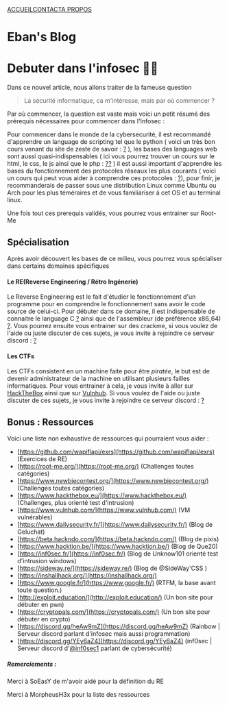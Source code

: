 <div class="header">
  <div class="nav"><a href="https://eban.dev/blog/">ACCUEIL</a><a href="https://eban.dev/blog/contact.html">CONTACT</a><a href="https://eban.dev/blog/about.html">A PROPOS</a></div>
  <h1>Eban's Blog</h1>
</div>
<div class="article-list">


# Debuter dans l'infosec 👨‍💻

Dans ce nouvel article, nous allons traiter de la fameuse question
> La sécurité informatique, ca m'intéresse, mais par où commencer ?

Par où commencer, la question est vaste mais voici un petit résumé des prérequis nécessaires pour commencer dans l'Infosec :

Pour commencer dans le monde de la cybersecurité, il est recommandé d'apprendre un language de scripting tel que le python ( voici un très bon cours venant du site de zeste de savoir : [?](https://zestedesavoir.com/tutoriels/799/apprendre-a-programmer-avec-python-3/) ), les bases des languages web sont aussi quasi-indispensables ( ici vous pourrez trouver un cours sur le html, le css, le js ainsi que le php : [?](https://apprendre-html.3wa.fr/courses)[?](https://openclassrooms.com/fr/courses/918836-concevez-votre-site-web-avec-php-et-mysql) ) il est aussi important d'apprendre les bases du fonctionnement des protocoles réseaux les plus courants ( voici un cours qui peut vous aider à comprendre ces protocoles : [?](https://openclassrooms.com/fr/courses/857447-apprenez-le-fonctionnement-des-reseaux-tcp-ip)), pour finir, je recommanderais de passer sous une distribution Linux comme Ubuntu ou Arch pour les plus téméraires et de vous familiariser à cet OS et au terminal linux.

Une fois tout ces prerequis validés, vous pourrez vous entrainer sur Root-Me

## Spécialisation

Après avoir découvert les bases de ce milieu, vous pourrez vous spécialiser dans certains domaines spécifiques

#### Le RE(Reverse Engineering / Rétro Ingénerie)

Le Reverse Engineering est le fait d'étudier le fonctionnement d'un programme pour en comprendre le fonctionnement sans avoir le code source de celui-ci.
Pour débuter dans ce domaine, il est indispensable de connaitre le language C  [?](https://zestedesavoir.com/tutoriels/755/le-langage-c-1/) ainsi que de l'assembleur (de préférence x86_64) [?](https://www.youtube.com/watch?v=yxzUi8MdOAA&list=PLcT0DaY68xGzzmj47WSbb8XaIwWFjVlKz).
Vous pourrez ensuite vous entrainer sur des crackme, si vous voulez de l'aide ou juste discuter de ces sujets, je vous invite à rejoindre ce serveur discord : [?](https://discord.gg/uTn648G)

#### Les CTFs

Les CTFs consistent en un machine faite pour être *piratée*, le but est de devenir administrateur de la machine en utilisant plusieurs failles informatiques. Pour vous entrainer à cela, je vous invite à aller sur [HackTheBox](https://hackthebox.eu) ainsi que sur [Vulnhub](https://vulnhub.com). Si vous voulez de l'aide ou juste discuter de ces sujets, je vous invite à rejoindre ce serveur discord : [?](https://discord.gg/Td5njr)

## Bonus : Ressources
Voici une liste non exhaustive de ressources qui pourraient vous aider :

- [https://github.com/wapiflapi/exrs](https://github.com/wapiflapi/exrs) (Exercices de RE)
- [https://root-me.org/](https://root-me.org/) (Challenges toutes catégories)
- [https://www.newbiecontest.org/](https://www.newbiecontest.org/) (Challenges toutes catégories)
- [https://www.hackthebox.eu/](https://www.hackthebox.eu/) (Challenges, plus orienté test d'intrusion)
- [https://www.vulnhub.com/](https://www.vulnhub.com/) (VM vulnérables)
- [https://www.dailysecurity.fr/](https://www.dailysecurity.fr/) (Blog de Geluchat)
- [https://beta.hackndo.com/](https://beta.hackndo.com/) (Blog de pixis)
- [https://www.hacktion.be/](https://www.hacktion.be/) (Blog de Que20)
- [https://inf0sec.fr/](https://inf0sec.fr/) (Blog de Unknow101 orienté test d'intrusion windows)
- [https://sideway.re/](https://sideway.re/) (Blog de @SideWay'CSS )
- [https://inshallhack.org/](https://inshallhack.org/)
- [https://www.google.fr/](https://www.google.fr/) (RTFM, la base avant toute question.)
- [http://exploit.education/](http://exploit.education/) (Un bon site pour débuter en pwn)
- [https://cryptopals.com/](https://cryptopals.com/) (Un bon site pour débuter en crypto)
- [https://discord.gg/heAw9mZ](https://discord.gg/heAw9mZ) (Rainbow | Serveur discord parlant d'infosec mais aussi programmation)
- [https://discord.gg/YEy6aZ4](https://discord.gg/YEy6aZ4) (inf0sec | Serveur discord d'[@inf0sec1](https://twitter.com/inf0sec1) parlant de cybersécurité)

##### Remerciements :
Merci à SoEasY de m'avoir aidé pour la définition du RE

Merci à MorpheusH3x pour la liste des ressources

</div>
